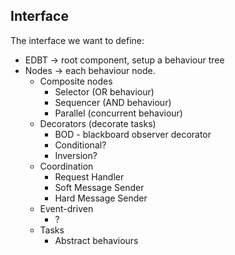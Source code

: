 ## Interface

The interface we want to define:


* EDBT -> root component, setup a behaviour tree
* Nodes -> each behaviour node.
    * Composite nodes
        * Selector (OR behaviour)
        * Sequencer (AND behaviour)
        * Parallel (concurrent behaviour)
    * Decorators (decorate tasks)
        * BOD - blackboard observer decorator
        * Conditional?
        * Inversion?
    * Coordination
        * Request Handler
        * Soft Message Sender
        * Hard Message Sender
    * Event-driven
        * ?
    * Tasks
        * Abstract behaviours
